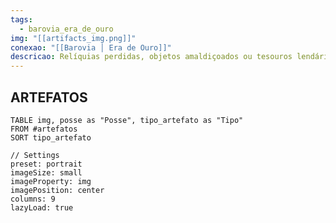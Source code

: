 ```yaml
---
tags:
  - barovia_era_de_ouro
img: "[[artifacts_img.png]]"
conexao: "[[Barovia │ Era de Ouro]]"
descricao: Relíquias perdidas, objetos amaldiçoados ou tesouros lendários que moldam o destino de quem os possui.
---
```


<div class="campaign-title">
  <h2>ARTEFATOS</h2>
</div>

```datacards
TABLE img, posse as "Posse", tipo_artefato as "Tipo"
FROM #artefatos
SORT tipo_artefato

// Settings
preset: portrait
imageSize: small
imageProperty: img
imagePosition: center
columns: 9
lazyLoad: true

```